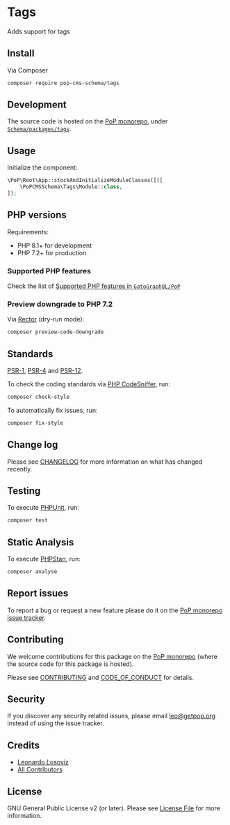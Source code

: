 # Tags

<!--
[![Build Status][ico-travis]][link-travis]
[![Quality Score][ico-code-quality]][link-code-quality]
[![Software License][ico-license]](LICENSE.md)
[![Latest Version on Packagist][ico-version]][link-packagist]
[![Coverage Status][ico-scrutinizer]][link-scrutinizer]
[![Total Downloads][ico-downloads]][link-downloads]
-->

Adds support for tags

## Install

Via Composer

``` bash
composer require pop-cms-schema/tags
```

## Development

The source code is hosted on the [PoP monorepo](https://github.com/GatoGraphQL/PoP), under [`Schema/packages/tags`](https://github.com/GatoGraphQL/PoP/tree/master/layers/Schema/packages/tags).

## Usage

Initialize the component:

``` php
\PoP\Root\App::stockAndInitializeModuleClasses([([
    \PoPCMSSchema\Tags\Module::class,
]);
```

## PHP versions

Requirements:

- PHP 8.1+ for development
- PHP 7.2+ for production

### Supported PHP features

Check the list of [Supported PHP features in `GatoGraphQL/PoP`](https://github.com/GatoGraphQL/PoP/blob/master/docs/supported-php-features.md)

### Preview downgrade to PHP 7.2

Via [Rector](https://github.com/rectorphp/rector) (dry-run mode):

```bash
composer preview-code-downgrade
```

## Standards

[PSR-1](https://www.php-fig.org/psr/psr-1), [PSR-4](https://www.php-fig.org/psr/psr-4) and [PSR-12](https://www.php-fig.org/psr/psr-12).

To check the coding standards via [PHP CodeSniffer](https://github.com/squizlabs/PHP_CodeSniffer), run:

``` bash
composer check-style
```

To automatically fix issues, run:

``` bash
composer fix-style
```

## Change log

Please see [CHANGELOG](CHANGELOG.md) for more information on what has changed recently.

## Testing

To execute [PHPUnit](https://phpunit.de/), run:

``` bash
composer test
```

## Static Analysis

To execute [PHPStan](https://github.com/phpstan/phpstan), run:

``` bash
composer analyse
```

## Report issues

To report a bug or request a new feature please do it on the [PoP monorepo issue tracker](https://github.com/GatoGraphQL/PoP/issues).

## Contributing

We welcome contributions for this package on the [PoP monorepo](https://github.com/GatoGraphQL/PoP) (where the source code for this package is hosted).

Please see [CONTRIBUTING](CONTRIBUTING.md) and [CODE_OF_CONDUCT](CODE_OF_CONDUCT.md) for details.

## Security

If you discover any security related issues, please email leo@getpop.org instead of using the issue tracker.

## Credits

- [Leonardo Losoviz][link-author]
- [All Contributors][link-contributors]

## License

GNU General Public License v2 (or later). Please see [License File](LICENSE.md) for more information.

[ico-version]: https://img.shields.io/packagist/v/pop-cms-schema/tags.svg?style=flat-square
[ico-license]: https://img.shields.io/badge/license-GPLv2-brightgreen.svg?style=flat-square
[ico-travis]: https://img.shields.io/travis/pop-cms-schema/tags/master.svg?style=flat-square
[ico-scrutinizer]: https://img.shields.io/scrutinizer/coverage/g/pop-cms-schema/tags.svg?style=flat-square
[ico-code-quality]: https://img.shields.io/scrutinizer/g/pop-cms-schema/tags.svg?style=flat-square
[ico-downloads]: https://img.shields.io/packagist/dt/pop-cms-schema/tags.svg?style=flat-square

[link-packagist]: https://packagist.org/packages/pop-cms-schema/tags
[link-travis]: https://travis-ci.org/pop-cms-schema/tags
[link-scrutinizer]: https://scrutinizer-ci.com/g/pop-cms-schema/tags/code-structure
[link-code-quality]: https://scrutinizer-ci.com/g/pop-cms-schema/tags
[link-downloads]: https://packagist.org/packages/pop-cms-schema/tags
[link-author]: https://github.com/leoloso
[link-contributors]: ../../../../../../contributors
